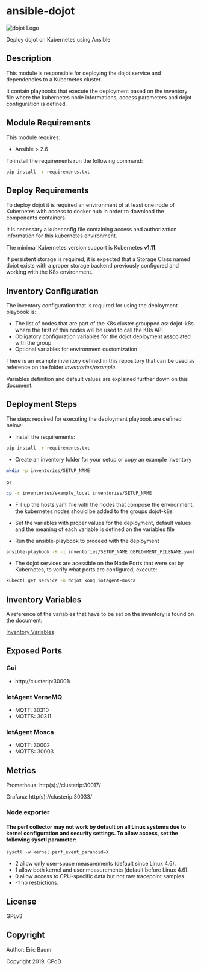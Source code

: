 # ansible-dojot

![dojot Logo](https://avatars0.githubusercontent.com/u/31219238?s=80&v=4)

Deploy dojot on Kubernetes using Ansible

## Description

This module is responsible for deploying the dojot service and dependencies to a Kubernetes cluster.

It contain playbooks that execute the deployment based on the inventory file where the kubernetes node informations, access parameters and dojot configuration is defined.

## Module Requirements

This module requires:

* Ansible > 2.6

To install the requirements run the following command:

```bash
pip install -r requirements.txt
```

## Deploy Requirements

To deploy dojot it is required an environment of at least one node of Kubernetes with access to docker hub in order to download the components containers.

It is necessary a kubeconfig file containing access and authorization information for this kubernetes environment.

The minimal Kubernetes version support is Kubernetes **v1.11**.

If persistent storage is required, it is expected that a Storage Class named dojot exists with a proper storage backend previously configured and working with the K8s environment.

## Inventory Configuration

The inventory configuration that is required for using the deployment playbook is:

* The list of nodes that are part of the K8s cluster groupped as: dojot-k8s where the first of this nodes will be used to call the K8s API
* Obligatory configuration variables for the dojot deployment associated with the group
* Optional variables for environment customization

There is an example inventory defined in this repository that can be used as reference on the folder *inventories/example*.

Variables definition and default values are explained further down on this document.

## Deployment Steps

The steps required for executing the deployment playbook are defined below:

* Install the requirements:

```bash
pip install -r requirements.txt
```

* Create an inventory folder for your setup or copy an example inventory

```bash
mkdir -p inventories/SETUP_NAME
```

or

```bash
cp -r inventories/example_local inventories/SETUP_NAME
```

* Fill up the hosts.yaml file with the nodes that compose the environment, the kubernetes nodes should be added to the groups dojot-k8s

* Set the variables with proper values for the deployment, default values and the meaning of each variable is defined on the variables file

* Run the ansible-playbook to proceed with the deployment

```bash
ansible-playbook -K -i inventories/SETUP_NAME DEPLOYMENT_FILENAME.yaml
```

* The dojot services are acessible on the Node Ports that were set by Kubernetes, to verify what ports are configured, execute:

```bash
kubectl get service -n dojot kong iotagent-mosca
```

## Inventory Variables

A reference of the variables that have to be set on the inventory
is found on the document:

[Inventory Variables](docs/vars.md)

## Exposed Ports

### Gui

- http://clusterip:30001/

### IotAgent VerneMQ

- MQTT: 30310
- MQTTS: 30311

### IotAgent Mosca

- MQTT: 30002
- MQTTS: 30003

## Metrics

Prometheus: http(s)://clusterip:30017/

Grafana: http(s)://clusterip:30033/

### Node exporter

#### The perf collector may not work by default on all Linux systems due to kernel configuration and security settings. To allow access, set the following sysctl parameter:

`sysctl -w kernel.perf_event_paranoid=X`

- 2 allow only user-space measurements (default since Linux 4.6).
- 1 allow both kernel and user measurements (default before Linux 4.6).
- 0 allow access to CPU-specific data but not raw tracepoint samples.
- -1 no restrictions.

## License

GPLv3

## Copyright

Author: Eric Baum

Copyright 2019, CPqD
